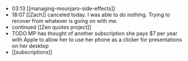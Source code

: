 - 03:13 [[managing-mounjaro-side-effects]]
- 18:07 [[Zach]] canceled today. I was able to do nothing. Trying to recover from whatever is going on with me.
- continued [[Zen quotes project]]
- TODO MP has thought of another subscription she pays $7 per year with Apple to allow her to use her phone as a clicker for presentations on her desktop
- [[subscriptions]]